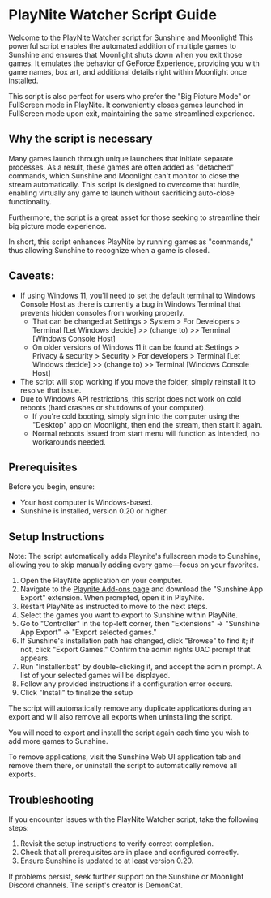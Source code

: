 # PlayNite Watcher Script Guide

Welcome to the PlayNite Watcher script for Sunshine and Moonlight! This powerful script enables the automated addition of multiple games to Sunshine and ensures that Moonlight shuts down when you exit those games. It emulates the behavior of GeForce Experience, providing you with game names, box art, and additional details right within Moonlight once installed.

This script is also perfect for users who prefer the "Big Picture Mode" or FullScreen mode in PlayNite. It conveniently closes games launched in FullScreen mode upon exit, maintaining the same streamlined experience.

## Why the script is necessary

Many games launch through unique launchers that initiate separate processes. As a result, these games are often added as "detached" commands, which Sunshine and Moonlight can't monitor to close the stream automatically. This script is designed to overcome that hurdle, enabling virtually any game to launch without sacrificing auto-close functionality.

Furthermore, the script is a great asset for those seeking to streamline their big picture mode experience.

In short, this script enhances PlayNite by running games as "commands," thus allowing Sunshine to recognize when a game is closed.

## Caveats:

 - If using Windows 11, you'll need to set the default terminal to Windows Console Host as there is currently a bug in Windows Terminal that prevents hidden consoles from working properly.
    * That can be changed at Settings > System > For Developers > Terminal [Let Windows decide] >> (change to) >> Terminal [Windows Console Host]
    * On older versions of Windows 11 it can be found at: Settings > Privacy & security > Security > For developers > Terminal [Let Windows decide] >> (change to) >> Terminal [Windows Console Host]
 - The script will stop working if you move the folder, simply reinstall it to resolve that issue.
 - Due to Windows API restrictions, this script does not work on cold reboots (hard crashes or shutdowns of your computer).
    * If you're cold booting, simply sign into the computer using the "Desktop" app on Moonlight, then end the stream, then start it again. 
    * Normal reboots issued from start menu will function as intended, no workarounds needed.

## Prerequisites

Before you begin, ensure:

- Your host computer is Windows-based.
- Sunshine is installed, version 0.20 or higher.

## Setup Instructions

Note: The script automatically adds Playnite's fullscreen mode to Sunshine, allowing you to skip manually adding every game—focus on your favorites.

1. Open the PlayNite application on your computer.
2. Navigate to the [Playnite Add-ons page](https://playnite.link/addons.html) and download the "Sunshine App Export" extension. When prompted, open it in PlayNite.
3. Restart PlayNite as instructed to move to the next steps.
4. Select the games you want to export to Sunshine within PlayNite.
5. Go to "Controller" in the top-left corner, then "Extensions" -> "Sunshine App Export" -> "Export selected games."
6. If Sunshine's installation path has changed, click "Browse" to find it; if not, click "Export Games." Confirm the admin rights UAC prompt that appears.
7. Run "Installer.bat" by double-clicking it, and accept the admin prompt. A list of your selected games will be displayed.
8. Follow any provided instructions if a configuration error occurs.
9. Click "Install" to finalize the setup

The script will automatically remove any duplicate applications during an export and will also remove all exports when uninstalling the script.

You will need to export and install the script again each time you wish to add more games to Sunshine. 

To remove applications, visit the Sunshine Web UI application tab and remove them there, or uninstall the script to automatically remove all exports.

## Troubleshooting

If you encounter issues with the PlayNite Watcher script, take the following steps:

1. Revisit the setup instructions to verify correct completion.
2. Check that all prerequisites are in place and configured correctly.
3. Ensure Sunshine is updated to at least version 0.20.

If problems persist, seek further support on the Sunshine or Moonlight Discord channels. The script's creator is DemonCat.